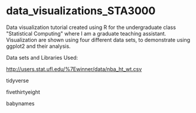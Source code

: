 # data_visualizations_STA3000

Data visualization tutorial created using R for the undergraduate class "Statistical Computing" where I am a graduate teaching assistant. Visualization are shown using four different data sets, to demonstrate using ggplot2 and their analysis.

Data sets and Libraries Used:

http://users.stat.ufl.edu/%7Ewinner/data/nba_ht_wt.csv

tidyverse

fivethirtyeight

babynames
